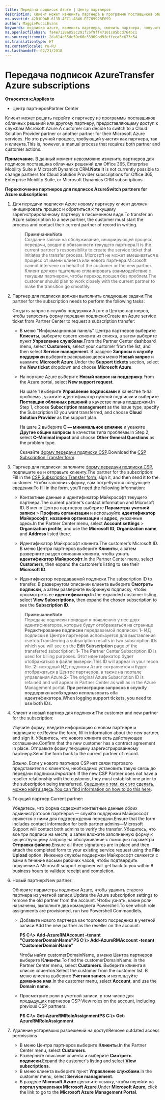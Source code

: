 ```yaml
---
title: Передача подписок Azure | Центр партнеров
description: Клиент может изменить партнера в программе поставщиков облачных решений, использующего службы Microsoft Azure. Однако это ручной процесс, требующий участия как партнера, так и клиента.
ms.assetid: 42D1D9AB-613D-4FC1-A846-EE769923E699
author: MaggiePucciEvans
keywords: подписка azure, изменить партнера, сменить партнера, получить нового партнера, другой партнер
ms.openlocfilehash: fa4e7128a052c291f26f9ff47101c85bcd764bc1
ms.sourcegitcommit: 2da614c55de59e66c33969bd9feffeca5c673c54
ms.translationtype: HT
ms.contentlocale: ru-RU
ms.lasthandoff: 02/21/2018
---
```

# <a name="transfer-azure-subscriptions"></a><span data-ttu-id="1e171-105">Передача подписок Azure</span><span class="sxs-lookup"><span data-stu-id="1e171-105">Transfer Azure subscriptions</span></span> 

**<span data-ttu-id="1e171-106">Относится к:</span><span class="sxs-lookup"><span data-stu-id="1e171-106">Applies to</span></span>**

-  <span data-ttu-id="1e171-107">Центр партнеров</span><span class="sxs-lookup"><span data-stu-id="1e171-107">Partner Center</span></span>

<span data-ttu-id="1e171-108">Клиент может решить перейти к партнеру из программы поставщиков облачных решений или другому партнеру, предоставляющему доступ к службам Microsoft Azure.</span><span class="sxs-lookup"><span data-stu-id="1e171-108">A customer can decide to switch to a Cloud Solution Provider partner or another partner for their Microsoft Azure services.</span></span> <span data-ttu-id="1e171-109">Но это ручной процесс, требующий участия как партнера, так и клиента.</span><span class="sxs-lookup"><span data-stu-id="1e171-109">This is, however, a manual process that requires both partner and customer actions.</span></span>

<span data-ttu-id="1e171-110">**Примечание.** В данный момент невозможно изменить партнеров для подписок поставщика облачных решений для Office 365, Enterprise Mobility Suite и Microsoft Dynamics CRM.</span><span class="sxs-lookup"><span data-stu-id="1e171-110">**Note**  It is not currently possible to change partners for Cloud Solution Provider subscriptions for Office 365, Enterprise Mobility Suite, or Microsoft Dynamics CRM subscriptions.</span></span>



**<span data-ttu-id="1e171-111">Переключение партнеров для подписок Azure</span><span class="sxs-lookup"><span data-stu-id="1e171-111">Switch partners for Azure subscriptions</span></span>**

1.  <span data-ttu-id="1e171-112">Для передачи подписки Azure новому партнеру клиент должен инициировать процесс и обратиться к текущему зарегистрированному партнеру в письменном виде.</span><span class="sxs-lookup"><span data-stu-id="1e171-112">To transfer an Azure subscription to a new partner, the customer must start the process and contact their current partner of record in writing.</span></span> 

    >**<span data-ttu-id="1e171-113">Примечание</span><span class="sxs-lookup"><span data-stu-id="1e171-113">Note</span></span>**<br> <span data-ttu-id="1e171-114">Создание заявки на обслуживание, инициирующей процесс передачи, входит в обязанности текущего партнера.</span><span class="sxs-lookup"><span data-stu-id="1e171-114">It is the current partner's responsibility to create the service ticket that initiates the transfer process.</span></span> <span data-ttu-id="1e171-115">Microsoft не может вмешиваться в процесс от имени клиента или нового партнера.</span><span class="sxs-lookup"><span data-stu-id="1e171-115">Microsoft cannot intervene on behalf of the customer or the new partner.</span></span> <span data-ttu-id="1e171-116">Клиент должен тщательно спланировать взаимодействие с текущим партнером, чтобы переход прошел без проблем.</span><span class="sxs-lookup"><span data-stu-id="1e171-116">The customer should plan to work closely with the current partner to make the transition go smoothly.</span></span>

2.  <span data-ttu-id="1e171-117">Партнер для подписки должен выполнить следующие задачи:</span><span class="sxs-lookup"><span data-stu-id="1e171-117">The partner for the subscription needs to perform the following tasks:</span></span>

    <span data-ttu-id="1e171-118">Создать запрос в службу поддержки Azure в Центре партнеров, чтобы запросить форму передачи подписки:</span><span class="sxs-lookup"><span data-stu-id="1e171-118">Create an Azure service ticket from Partner Center to request a subscription transfer:</span></span>

    -   <span data-ttu-id="1e171-119">В меню "Информационная панель" Центра партнеров выберите **Клиенты**, выберите своего клиента из списка, а затем выберите пункт **Управление службами**.</span><span class="sxs-lookup"><span data-stu-id="1e171-119">From the Partner Center dashboard menu, select **Customers**, select your customer from the list, and then select **Service management**.</span></span> <span data-ttu-id="1e171-120">В разделе **Запросы в службу поддержки** выберите раскрывающееся меню **Новый запрос** и нажмите **Microsoft Azure**.</span><span class="sxs-lookup"><span data-stu-id="1e171-120">Under the **Support tickets** section, select the **New ticket** dropdown and choose **Microsoft Azure**.</span></span>

    -   <span data-ttu-id="1e171-121">На портале Azure выберите **Новый запрос на поддержку**.</span><span class="sxs-lookup"><span data-stu-id="1e171-121">From the Azure portal, select **New support request**.</span></span>

        <span data-ttu-id="1e171-122">На шаге 1 выберите **Управление подписками** в качестве типа проблемы, укажите идентификатор нужной подписки и выберите **Поставщик облачных решений** в качестве плана поддержки.</span><span class="sxs-lookup"><span data-stu-id="1e171-122">In Step 1, choose **Subscription management** as the issue type, specify the Subscription ID you want transferred, and choose **Cloud Solution Provider** as the support plan.</span></span>

        <span data-ttu-id="1e171-123">На шаге 2 выберите **C — минимальное влияние** и укажите **Другие общие вопросы** в качестве типа проблемы.</span><span class="sxs-lookup"><span data-stu-id="1e171-123">In Step 2, select **C–Minimal impact** and choose **Other General Questions** as the problem type.</span></span>

        <span data-ttu-id="1e171-124">Скачайте [форму передачи подписки CSP](https://assets.windowsphone.com/5222c408-e546-4e01-b72a-2ec7d4c43d57/CSP_Subscription_Transfer_Form_Azure_InvariantCulture_Default.zip).</span><span class="sxs-lookup"><span data-stu-id="1e171-124">Download the [CSP Subscription Transfer form](https://assets.windowsphone.com/5222c408-e546-4e01-b72a-2ec7d4c43d57/CSP_Subscription_Transfer_Form_Azure_InvariantCulture_Default.zip).</span></span>

3.  <span data-ttu-id="1e171-125">Партнер для подписки: заполните [форму передачи подписки CSP](https://assets.windowsphone.com/5222c408-e546-4e01-b72a-2ec7d4c43d57/CSP_Subscription_Transfer_Form_Azure_InvariantCulture_Default.zip), подпишите ее и отправьте клиенту.</span><span class="sxs-lookup"><span data-stu-id="1e171-125">The partner for the subscription: Fill in the [CSP Subscription Transfer form](https://assets.windowsphone.com/5222c408-e546-4e01-b72a-2ec7d4c43d57/CSP_Subscription_Transfer_Form_Azure_InvariantCulture_Default.zip), sign it, and then send it to the customer.</span></span> <span data-ttu-id="1e171-126">Чтобы заполнить форму, вам потребуются следующее сведения:</span><span class="sxs-lookup"><span data-stu-id="1e171-126">To fill in the form, you'll need the following information:</span></span>

    -   <span data-ttu-id="1e171-127">Контактные данные и идентификатор Майкрософт текущего партнера.</span><span class="sxs-lookup"><span data-stu-id="1e171-127">The current partner's contact information and Microsoft ID.</span></span> <span data-ttu-id="1e171-128">В меню Центра партнеров выберите **Параметры учетной записи** &gt; **Профиль организации** и используйте **идентификатор Майкрософт**, **название организации** и **адрес**, указанные здесь.</span><span class="sxs-lookup"><span data-stu-id="1e171-128">In the Partner Center menu, select **Account settings** &gt; **Organization profile**, and use the **Microsoft ID**, **Organization name**, and **Address** listed there.</span></span>

    -   <span data-ttu-id="1e171-129">Идентификатор Майкрософт клиента.</span><span class="sxs-lookup"><span data-stu-id="1e171-129">The customer's Microsoft ID.</span></span> <span data-ttu-id="1e171-130">В меню Центра партнеров выберите **Клиенты**, а затем разверните раздел описания клиента, чтобы узнать **идентификатор Майкрософт**.</span><span class="sxs-lookup"><span data-stu-id="1e171-130">In the Partner Center menu, select **Customers**, then expand the customer's listing to see their **Microsoft ID**.</span></span>

    -   <span data-ttu-id="1e171-131">Идентификатор передаваемой подписки.</span><span class="sxs-lookup"><span data-stu-id="1e171-131">The subscription ID to transfer.</span></span> <span data-ttu-id="1e171-132">В развернутом описании клиента выберите **Смотреть подписки**, а затем разверните выбранную подписку, чтобы просмотреть ее **идентификатор**.</span><span class="sxs-lookup"><span data-stu-id="1e171-132">In the expanded customer listing, select **View Subscriptions**, then expand the chosen subscription to see the **Subscription ID**.</span></span>

    >**<span data-ttu-id="1e171-133">Примечание</span><span class="sxs-lookup"><span data-stu-id="1e171-133">Note</span></span>**<br> <span data-ttu-id="1e171-134">Передача подписки приводит к появлению у нее двух идентификаторов, которые будут отображаться на странице **Редактирование подписки** передаваемой подписки: **1**- ИД подписки в Центре партнеров используется для выставления счетов.</span><span class="sxs-lookup"><span data-stu-id="1e171-134">Transferring a subscription results in two subscription IDs which you will see on the **Edit Subscription** page of the transferred subscription: **1**- The Partner Center Subscription ID is used for billing purposes.</span></span> <span data-ttu-id="1e171-135">Этот идентификатор будет отображаться в файле выверки.</span><span class="sxs-lookup"><span data-stu-id="1e171-135">This ID will appear in your recon file.</span></span> 
    <span data-ttu-id="1e171-136">**2**- исходный ИД подписки Azure сохраняется и будет отображаться в Центре партнеров, а также на портале управления Azure.</span><span class="sxs-lookup"><span data-stu-id="1e171-136">**2**-  The original Azure Subscription ID is retained and will appear in Partner Center as well as in the Azure Management portal.</span></span> **<span data-ttu-id="1e171-137">При регистрации запросов в службу поддержки необходимо использовать оба идентификатора.</span><span class="sxs-lookup"><span data-stu-id="1e171-137">When logging support tickets, you need to use both IDs.</span></span>**

4.  <span data-ttu-id="1e171-138">Клиент и новый партнер для подписки:</span><span class="sxs-lookup"><span data-stu-id="1e171-138">The customer and new partner for the subscription:</span></span>

    <span data-ttu-id="1e171-139">Изучите форму, введите информацию о новом партнере и подпишите ее.</span><span class="sxs-lookup"><span data-stu-id="1e171-139">Review the form, fill in information about the new partner, and sign it.</span></span> <span data-ttu-id="1e171-140">Убедитесь, что нового клиента есть действующее соглашение.</span><span class="sxs-lookup"><span data-stu-id="1e171-140">Confirm that the new customer has a contract agreement in place.</span></span> <span data-ttu-id="1e171-141">Отправьте форму текущему зарегистрированному партнеру.</span><span class="sxs-lookup"><span data-stu-id="1e171-141">Send the form back to the current partner of record.</span></span>

    <span data-ttu-id="1e171-142">*Важно*. Если у нового партнера CSP нет связи торгового представителя с клиентом, необходимо установить такую связь до передачи подписки.</span><span class="sxs-lookup"><span data-stu-id="1e171-142">*Important*: If the new CSP Partner does not have a reseller relationship with the customer, they must establish one prior to the subscription being transferred.</span></span> <span data-ttu-id="1e171-143">[Сведения о том, как это сделать, можно найти здесь](https://int.msdn.microsoft.com/en-us/library/partnercenter/mt750320.aspx).</span><span class="sxs-lookup"><span data-stu-id="1e171-143">[You can find information on how to do this here](https://int.msdn.microsoft.com/en-us/library/partnercenter/mt750320.aspx).</span></span>

5.  <span data-ttu-id="1e171-144">Текущий партнер:</span><span class="sxs-lookup"><span data-stu-id="1e171-144">Current partner:</span></span>

    <span data-ttu-id="1e171-145">Убедитесь, что форма содержит контактные данные обоих администраторов партнеров — служба поддержки Майкрософт свяжется с ними для подтверждения передачи.</span><span class="sxs-lookup"><span data-stu-id="1e171-145">Ensure that the form includes contact information for both partner admins—Microsoft Support will contact both admins to verify the transfer.</span></span> <span data-ttu-id="1e171-146">Убедитесь, что все три подписи на месте, а затем вложите заполненную форму к существующему запросу на обслуживание с помощью параметра **Отправка файлов**.</span><span class="sxs-lookup"><span data-stu-id="1e171-146">Ensure all three signatures are in place and then attach the completed form to your existing service request using the **File Upload** option.</span></span> <span data-ttu-id="1e171-147">Инженер службы поддержки Майкрософт свяжется с вами в течение восьми рабочих часов, чтобы подтвердить получение.</span><span class="sxs-lookup"><span data-stu-id="1e171-147">A Microsoft support engineer will get back to you within 8 business hours to validate receipt and completion.</span></span>

6.  <span data-ttu-id="1e171-148">Новый партнер:</span><span class="sxs-lookup"><span data-stu-id="1e171-148">New partner:</span></span>

    <span data-ttu-id="1e171-149">Обновите параметры подписки Azure, чтобы удалить старого партнера из учетной записи.</span><span class="sxs-lookup"><span data-stu-id="1e171-149">Update the Azure subscription settings to remove the old partner from the account.</span></span> <span data-ttu-id="1e171-150">Чтобы узнать, какие роли назначены, выполните два командлета Powershell.</span><span class="sxs-lookup"><span data-stu-id="1e171-150">To see which role assignments are provisioned, run two Powershell Commandlets.</span></span>

    -   <span data-ttu-id="1e171-151">Добавьте нового партнера как торгового посредника в учетной записи:</span><span class="sxs-lookup"><span data-stu-id="1e171-151">Add the new partner as the reseller on the account:</span></span>

        **<span data-ttu-id="1e171-152">PS C:\\&gt; Add-AzureRMAccount -tenant "CustomerDomainName"</span><span class="sxs-lookup"><span data-stu-id="1e171-152">PS C:\\&gt; Add-AzureRMAccount -tenant "CustomerDomainName"</span></span>**

        <span data-ttu-id="1e171-153">Чтобы найти customerDomainName, в меню Центра партнеров выберите **Клиенты**.</span><span class="sxs-lookup"><span data-stu-id="1e171-153">To find the customerDomainName: in the Partner Center menu, select **Customers**.</span></span> <span data-ttu-id="1e171-154">Выберите клиента в списке клиентов.</span><span class="sxs-lookup"><span data-stu-id="1e171-154">Select the customer from the customer list.</span></span> <span data-ttu-id="1e171-155">В меню клиента выберите **Учетная запись** и используйте **доменное имя**.</span><span class="sxs-lookup"><span data-stu-id="1e171-155">In the customer menu, select **Account**, and use the **Domain name**.</span></span>

    -   <span data-ttu-id="1e171-156">Просмотрите роли в учетной записи, в том числе для предыдущих партнеров CSP:</span><span class="sxs-lookup"><span data-stu-id="1e171-156">View roles on the account, including previous CSP partners:</span></span>

        **<span data-ttu-id="1e171-157">PS C:\\&gt; Get-AzureRMRoleAssignment</span><span class="sxs-lookup"><span data-stu-id="1e171-157">PS C:\\&gt; Get-AzureRMRoleAssignment</span></span>**

7. <span data-ttu-id="1e171-158">Удаление устаревших разрешений на доступ</span><span class="sxs-lookup"><span data-stu-id="1e171-158">Remove outdated access permissions</span></span>

    -  <span data-ttu-id="1e171-159">В меню Центра партнеров выберите **Клиенты**.</span><span class="sxs-lookup"><span data-stu-id="1e171-159">In the Partner Center menu, select **Customers**.</span></span> 
    -  <span data-ttu-id="1e171-160">Разверните описание клиента и выберите **Смотреть подписки**.</span><span class="sxs-lookup"><span data-stu-id="1e171-160">Expand the customer's listing and select **View subscriptions**.</span></span> 
    -  <span data-ttu-id="1e171-161">В меню клиента выберите пункт **Управление службами**.</span><span class="sxs-lookup"><span data-stu-id="1e171-161">In the customer menu, select **Service management**.</span></span> 
    -  <span data-ttu-id="1e171-162">В разделе **Microsoft Azure** щелкните ссылку, чтобы перейти на **портал управления Microsoft Azure**.</span><span class="sxs-lookup"><span data-stu-id="1e171-162">Under **Microsoft Azure**, click the link to go to the **Microsoft Azure Management Portal**.</span></span>

 

 



